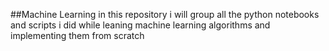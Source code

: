 ##Machine Learning
in this repository i will group all the python notebooks and scripts i did while leaning machine learning algorithms and implementing them from scratch 
